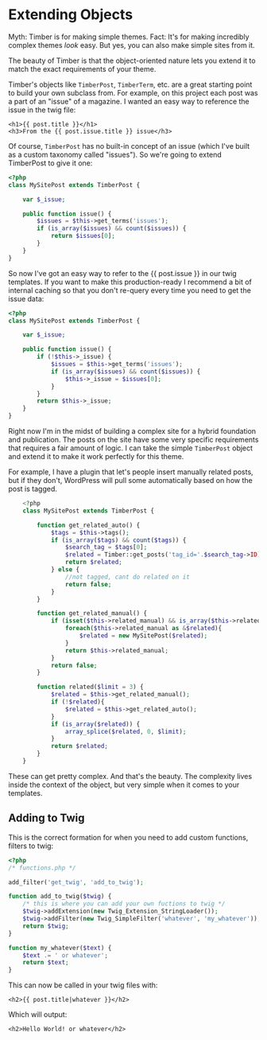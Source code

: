 # Extending Objects

Myth: Timber is for making simple themes. Fact: It's for making incredibly complex themes _look_ easy. But yes, you can also make simple sites from it.

The beauty of Timber is that the object-oriented nature lets you extend it to match the exact requirements of your theme.

Timber's objects like `TimberPost`, `TimberTerm`, etc. are a great starting point to build your own subclass from. For example, on this project each post was a part of an "issue" of a magazine. I wanted an easy way to reference the issue in the twig file:


```twig
<h1>{{ post.title }}</h1>
<h3>From the {{ post.issue.title }} issue</h3>
```

Of course, `TimberPost` has no built-in concept of an issue (which I've built as a custom taxonomy called "issues"). So we're going to extend TimberPost to give it one:

```php
<?php
class MySitePost extends TimberPost {

	var $_issue;

	public function issue() {
		$issues = $this->get_terms('issues');
		if (is_array($issues) && count($issues)) {
			return $issues[0];
		}
	}
}
```

So now I've got an easy way to refer to the {{ post.issue }} in our twig templates. If you want to make this production-ready I recommend a bit of internal caching so that you don't re-query every time you need to get the
issue data:

```php
<?php
class MySitePost extends TimberPost {

	var $_issue;

	public function issue() {
		if (!$this->_issue) {
			$issues = $this->get_terms('issues');
			if (is_array($issues) && count($issues)) {
				$this->_issue = $issues[0];
			}
		}
		return $this->_issue;
	}
}
```

Right now I'm in the midst of building a complex site for a hybrid foundation and publication. The posts on the site have some very specific requirements that requires a fair amount of logic. I can take the simple `TimberPost` object and extend it to make it work perfectly for this theme.

For example, I have a plugin that let's people insert manually related posts, but if they don't, WordPress will pull some automatically based on how the post is tagged.

```php
	<?php
	class MySitePost extends TimberPost {

		function get_related_auto() {
			$tags = $this->tags();
			if (is_array($tags) && count($tags)) {
				$search_tag = $tags[0];
				$related = Timber::get_posts('tag_id='.$search_tag->ID);
				return $related;
			} else {
				//not tagged, cant do related on it
				return false;
			}
		}

		function get_related_manual() {
			if (isset($this->related_manual) && is_array($this->related_manual)){
				foreach($this->related_manual as &$related){
					$related = new MySitePost($related);
				}
				return $this->related_manual;
			}
			return false;
		}

		function related($limit = 3) {
			$related = $this->get_related_manual();
			if (!$related){
				$related = $this->get_related_auto();
			}
			if (is_array($related)) {
				array_splice($related, 0, $limit);
			}
			return $related;
		}
	}
```

These can get pretty complex. And that's the beauty. The complexity lives inside the context of the object, but very simple when it comes to your templates.


## Adding to Twig

This is the correct formation for when you need to add custom functions, filters to twig:

```php
<?php
/* functions.php */

add_filter('get_twig', 'add_to_twig');

function add_to_twig($twig) {
	/* this is where you can add your own fuctions to twig */
	$twig->addExtension(new Twig_Extension_StringLoader());
	$twig->addFilter(new Twig_SimpleFilter('whatever', 'my_whatever'));
	return $twig;
}

function my_whatever($text) {
	$text .= ' or whatever';
	return $text;
}
```

This can now be called in your twig files with:

```twig
<h2>{{ post.title|whatever }}</h2>
```

Which will output:

```twig
<h2>Hello World! or whatever</h2>
```
